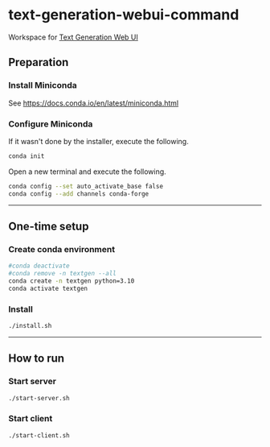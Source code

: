 # text-generation-webui-command
Workspace for [Text Generation Web UI](https://github.com/oobabooga/text-generation-webui)

## Preparation

### Install Miniconda
See https://docs.conda.io/en/latest/miniconda.html

### Configure Miniconda
If it wasn't done by the installer, execute the following.
```bash
conda init
```
Open a new terminal and execute the following.
```bash
conda config --set auto_activate_base false
conda config --add channels conda-forge
```

---

## One-time setup

### Create conda environment
```bash
#conda deactivate
#conda remove -n textgen --all
conda create -n textgen python=3.10
conda activate textgen
```

### Install
```bash
./install.sh
```

---

## How to run

### Start server
```bash
./start-server.sh
```

### Start client
```bash
./start-client.sh
```
